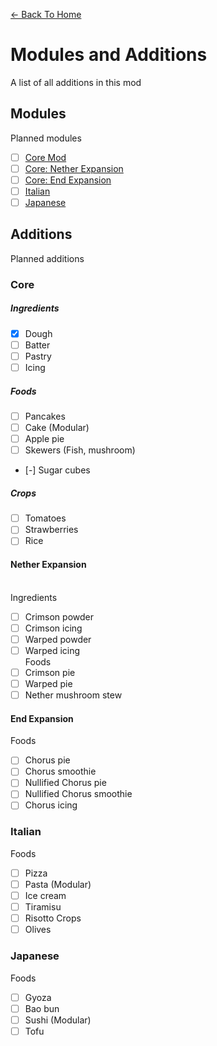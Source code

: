[<- Back To Home](https://github.com/OrenjiAo64/Food-Redux)
# Modules and Additions
A list of all additions in this mod

## Modules
Planned modules

- [ ] [Core Mod](#core)
- [ ] [Core: Nether Expansion](#nether-expansion)
- [ ] [Core: End Expansion](#end-expansion)
- [ ] [Italian](#italian)
- [ ] [Japanese](#japanese)

## Additions
Planned additions

### Core

##### Ingredients
- [x] Dough
- [ ] Batter
- [ ] Pastry
- [ ] Icing

##### Foods
- [ ] Pancakes
- [ ] Cake (Modular)
- [ ] Apple pie
- [ ] Skewers (Fish, mushroom)
- [-] Sugar cubes
##### Crops
- [ ] Tomatoes
- [ ] Strawberries
- [ ] Rice

#### Nether Expansion

<br>Ingredients
- [ ] Crimson powder
- [ ] Crimson icing
- [ ] Warped powder
- [ ] Warped icing
<br>Foods
- [ ] Crimson pie
- [ ] Warped pie
- [ ] Nether mushroom stew

#### End Expansion

Foods
- [ ] Chorus pie
- [ ] Chorus smoothie
- [ ] Nullified Chorus pie
- [ ] Nullified Chorus smoothie
- [ ] Chorus icing

### Italian

Foods
- [ ] Pizza
- [ ] Pasta (Modular)
- [ ] Ice cream
- [ ] Tiramisu
- [ ] Risotto
Crops
- [ ] Olives

### Japanese

Foods
- [ ] Gyoza
- [ ] Bao bun
- [ ] Sushi (Modular)
- [ ] Tofu
